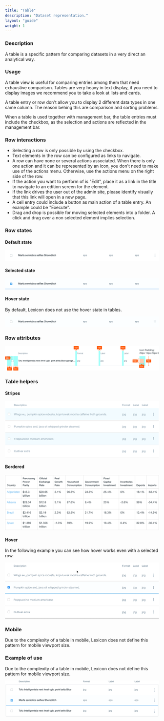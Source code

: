 ```yaml
---
title: "Table"
description: "Dataset representation."
layout: "guide"
weight: 1
---
```


### Description

A table is a specific pattern for comparing datasets in a very direct an analytical way.

### Usage

A table view is useful for comparing entries among them that need exhaustive comparison. Tables are very heavy in text display, if you need to display images we recommend you to take a look at lists and cards.

A table entry or row don't allow you to display 2 different data types in one same column. The reason behing this are comparison and sorting problems.

When a table is used together with management bar, the table entries must include the checkbox, as the selection and actions are reflected in the management bar.


### Row interactions

* Selecting a row is only possible by using the checkbox.
* Text elements in the row can be configured as links to navigate.
* A row can have none or several actions associated. When there is only one action and it can be represented by an icon, you don't need to make use of the actions menu. Otherwise, use the actions menu on the right side of the row.
* If the action you want to perform of is "Edit", place it as a link in the title to navigate to an edition screen for the element.
* If the link drives the user out of the admin site, please identify visually that this link will open in a new page.
* A cell entry could include a button as main action of a table entry. An example could be "Execute".
* Drag and drop is possible for moving selected elements into a folder. A click and drag over a non selected element implies selection.

### Row states

#### Default state

![table row in default state](../../../images/tableRow.png)

#### Selected state

![table row in selected state](../../../images/tableRowSelected.png)

#### Hover state

By default, Lexicon does not use the hover state in tables.

![table row hover](../../../images/tableRowHover.png)

### Row attributes

![table row attributes](../../../images/tableRowAttributes.png)

### Table helpers

#### Stripes

![table stripes](../../../images/tableStripes.png)

#### Bordered

![table bordered](../../../images/tableBordered.png)

#### Hover

In the following example you can see how hover works even with a selected row.

![table hover case](../../../images/tableHoverExample.gif)

### Mobile

Due to the complexity of a table in mobile, Lexicon does not define this pattern for mobile viewport size.

### Example of use

Due to the complexity of a table in mobile, Lexicon does not define this pattern for mobile viewport size.

![table example](../../../images/tableExample.png)




